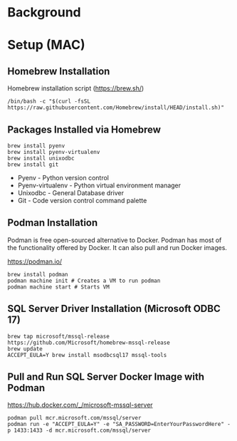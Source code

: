 # Background



# Setup (MAC)

## Homebrew Installation

Homebrew installation script (https://brew.sh/)
```shell
/bin/bash -c "$(curl -fsSL https://raw.githubusercontent.com/Homebrew/install/HEAD/install.sh)"
```

## Packages Installed via Homebrew
```shell
brew install pyenv
brew install pyenv-virtualenv
brew install unixodbc
brew install git
```
- Pyenv - Python version control
- Pyenv-virtualenv - Python virtual environment manager
- Unixodbc - General Database driver
- Git - Code version control command palette 

## Podman Installation
Podman is free open-sourced alternative to Docker. Podman has most of the functionality offered by Docker.
It can also pull and run Docker images.

https://podman.io/

```shell
brew install podman
podman machine init # Creates a VM to run podman
podman machine start # Starts VM
```

## SQL Server Driver Installation (Microsoft ODBC 17)
```shell
brew tap microsoft/mssql-release https://github.com/Microsoft/homebrew-mssql-release
brew update
ACCEPT_EULA=Y brew install msodbcsql17 mssql-tools
```

## Pull and Run SQL Server Docker Image with Podman
https://hub.docker.com/_/microsoft-mssql-server

```shell
podman pull mcr.microsoft.com/mssql/server
podman run -e "ACCEPT_EULA=Y" -e "SA_PASSWORD=EnterYourPasswordHere" -p 1433:1433 -d mcr.microsoft.com/mssql/server
```
